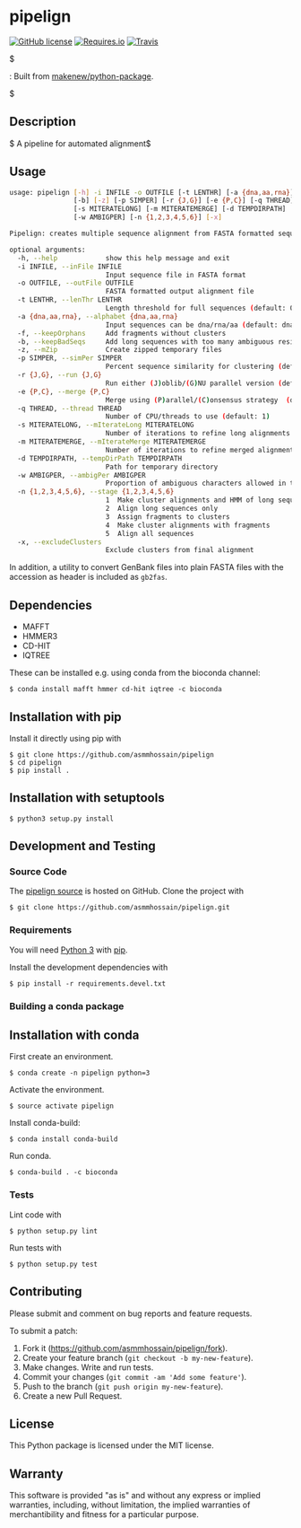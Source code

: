 pipelign
========

[![GitHub license](https://img.shields.io/github/license/asmmhossain/pipelign.svg)](./LICENSE)
[![Requires.io](https://img.shields.io/requires/github/asmmhossain/pipelign.svg)](https://requires.io/github/asmmhossain/pipelign/requirements/)
[![Travis](https://img.shields.io/travis/asmmhossain/pipelign.svg)](https://travis-ci.org/asmmhossain/pipelign)

\$

:   Built from
    [makenew/python-package](https://github.com/makenew/python-package).

\$

Description
-----------

\$ A pipeline for automated alignment\$

Usage
-----

```sh
usage: pipelign [-h] -i INFILE -o OUTFILE [-t LENTHR] [-a {dna,aa,rna}] [-f]
                [-b] [-z] [-p SIMPER] [-r {J,G}] [-e {P,C}] [-q THREAD]
                [-s MITERATELONG] [-m MITERATEMERGE] [-d TEMPDIRPATH]
                [-w AMBIGPER] [-n {1,2,3,4,5,6}] [-x]

Pipelign: creates multiple sequence alignment from FASTA formatted sequence file

optional arguments:
  -h, --help            show this help message and exit
  -i INFILE, --inFile INFILE
                        Input sequence file in FASTA format
  -o OUTFILE, --outFile OUTFILE
                        FASTA formatted output alignment file
  -t LENTHR, --lenThr LENTHR
                        Length threshold for full sequences (default: 0.7)
  -a {dna,aa,rna}, --alphabet {dna,aa,rna}
                        Input sequences can be dna/rna/aa (default: dna)
  -f, --keepOrphans     Add fragments without clusters
  -b, --keepBadSeqs     Add long sequences with too many ambiguous residues
  -z, --mZip            Create zipped temporary files
  -p SIMPER, --simPer SIMPER
                        Percent sequence similarity for clustering (default: 0.8)
  -r {J,G}, --run {J,G}
                        Run either (J)oblib/(G)NU parallel version (default: G)
  -e {P,C}, --merge {P,C}
                        Merge using (P)arallel/(C)onsensus strategy  (default: P)
  -q THREAD, --thread THREAD
                        Number of CPU/threads to use (default: 1)
  -s MITERATELONG, --mIterateLong MITERATELONG
                        Number of iterations to refine long alignments (default: 1)
  -m MITERATEMERGE, --mIterateMerge MITERATEMERGE
                        Number of iterations to refine merged alignment (default: 1)
  -d TEMPDIRPATH, --tempDirPath TEMPDIRPATH
                        Path for temporary directory
  -w AMBIGPER, --ambigPer AMBIGPER
                        Proportion of ambiguous characters allowed in the long sequences (default: 0.1)
  -n {1,2,3,4,5,6}, --stage {1,2,3,4,5,6}
                        1  Make cluster alignments and HMM of long sequences
                        2  Align long sequences only
                        3  Assign fragments to clusters
                        4  Make cluster alignments with fragments
                        5  Align all sequences
  -x, --excludeClusters
                        Exclude clusters from final alignment
```

In addition, a utility to convert GenBank files into plain FASTA files with the accession as header is included as `gb2fas`.

Dependencies
------------

- MAFFT
- HMMER3
- CD-HIT
- IQTREE

These can be installed e.g. using conda from the bioconda channel:

    $ conda install mafft hmmer cd-hit iqtree -c bioconda

Installation with pip
---------------------

Install it directly using pip with

    $ git clone https://github.com/asmmhossain/pipelign
    $ cd pipelign
    $ pip install .

Installation with setuptools
----------------------------

    $ python3 setup.py install

Development and Testing
-----------------------

### Source Code

The [pipelign source](https://github.com/asmmhossain/pipelign) is hosted
on GitHub. Clone the project with

    $ git clone https://github.com/asmmhossain/pipelign.git

### Requirements

You will need [Python 3](https://www.python.org/) with
[pip](https://pip.pypa.io/).

Install the development dependencies with

    $ pip install -r requirements.devel.txt

### Building a conda package

Installation with conda
-----------------------

First create an environment.

    $ conda create -n pipelign python=3

Activate the environment.

    $ source activate pipelign

Install conda-build:

    $ conda install conda-build

Run conda.

    $ conda-build . -c bioconda

### Tests

Lint code with

    $ python setup.py lint

Run tests with

    $ python setup.py test

Contributing
------------

Please submit and comment on bug reports and feature requests.

To submit a patch:

1.  Fork it (<https://github.com/asmmhossain/pipelign/fork>).
2.  Create your feature branch (`git checkout -b my-new-feature`).
3.  Make changes. Write and run tests.
4.  Commit your changes (`git commit -am 'Add some feature'`).
5.  Push to the branch (`git push origin my-new-feature`).
6.  Create a new Pull Request.

License
-------

This Python package is licensed under the MIT license.

Warranty
--------

This software is provided \"as is\" and without any express or implied
warranties, including, without limitation, the implied warranties of
merchantibility and fitness for a particular purpose.

